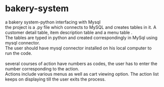 # bakery-system
a bakery system-python interfacing with Mysql
<br>
the project is a .py file which connects to MySQL and creates tables in it. A customer detail table, item description table and a menu table .  <br>
The tables are typed in python and created correspondingly in MySql using mysql connector. <br>
The user should have mysql connector installed on his local computer to run the code. <br> <br>
several courses of action have numbers as codes, the user has to enter the number corresponding to the action. <br>
Actions include various menus as well as cart viewing option. The action list keeps on displaying till the user exits the process.

